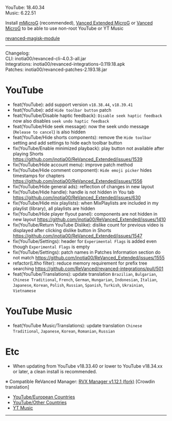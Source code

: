 YouTube: 18.40.34  
Music: 6.22.51  


Install [mMicroG](https://github.com/inotia00/mMicroG/releases) (recommended), [Vanced Extended MicroG](https://github.com/inotia00/VancedMicroG/releases) or [Vanced MicroG](https://github.com/TeamVanced/VancedMicroG/releases) to be able to use non-root YouTube or YT Music  

[revanced-magisk-module](https://github.com/j-hc/revanced-magisk-module)  

---
Changelog:  
CLI: inotia00/revanced-cli-4.0.3-all.jar  
Integrations: inotia00/revanced-integrations-0.119.18.apk  
Patches: inotia00/revanced-patches-2.193.18.jar  

YouTube
==
- feat(YouTube): add support version `v18.38.44`, `v18.39.41`
- feat(YouTube): add `Hide toolbar button` patch
- feat(YouTube/Disable haptic feedback): `Disable seek haptic feedback` now also disables `seek undo haptic feedback`
- feat(YouTube/Hide seek message): now the seek undo message (`Release to cancel`) is also hidden
- feat(YouTube/Hide shorts components): remove the `Hide toolbar` setting and add settings to hide each toolbar button
- fix(YouTube/Enable minimized playback): play button not available after playing Shorts https://github.com/inotia00/ReVanced_Extended/issues/1539
- fix(YouTube/Hide account menu): improve patch method
- fix(YouTube/Hide comment component): `Hide emoji picker` hides timestamps for chapters https://github.com/inotia00/ReVanced_Extended/issues/1556
- fix(YouTube/Hide general ads): reflection of changes in new layout
- fix(YouTube/Hide handle): handle is not hidden in You tab https://github.com/inotia00/ReVanced_Extended/issues/630
- fix(YouTube/Hide mix playlists): when MixPlaylists are included in my playlist (library), all playlists are hidden
- fix(YouTube/Hide player flyout panel): components are not hidden in new layout https://github.com/inotia00/ReVanced_Extended/issues/1410
- fix(YouTube/Return YouTube Dislike): dislike count for previous video is displayed after clicking dislike button in Shorts https://github.com/inotia00/ReVanced_Extended/issues/1547
- fix(YouTube/Settings): header for `Experimental Flags` is added even though `Experimental Flags` is empty
- fix(YouTube/Settings): patch names in Patches Information section do not match https://github.com/inotia00/ReVanced_Extended/issues/1555
- refactor(Litho filter): reduce memory requirement for prefix tree searching https://github.com/ReVanced/revanced-integrations/pull/501
- feat(YouTube/Translations): update translation
`Brazilian`, `Bulgarian`, `Chinese Traditional`, `French`, `German`, `Hungarian`, `Indonesian`, `Italian`, `Japanese`, `Korean`, `Polish`, `Russian`, `Spanish`, `Turkish`, `Ukrainian`, `Vietnamese`


YouTube Music
==
- feat(YouTube Music/Translations): update translation
`Chinese Traditional`, `Japanese`, `Korean`, `Romanian`, `Russian`


Etc
==
- When updating from YouTube v18.33.40 or lower to YouTube v18.34.xx or later, a clean install is recommended.


※ Compatible ReVanced Manager: [RVX Manager v1.12.1 (fork)](https://github.com/inotia00/revanced-manager/releases/tag/v1.12.1)
[Crowdin translation]
- [YouTube/European Countries](https://crowdin.com/project/revancedextendedeu)
- [YouTube/Other Countries](https://crowdin.com/project/revancedextended)
- [YT Music](https://crowdin.com/project/revanced-music-extended)

---  
